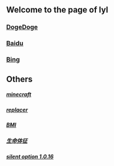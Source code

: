 ## Welcome to the page of lyl
### [DogeDoge](https://www.dogedoge.com/)
### [Baidu](https://www.baidu.com/)
### [Bing](https://cn.bing.com/)
###
## Others
##### [minecraft](https://lylccmu.github.io/minecraft)
##### [replacer](https://lylccmu.github.io/replace/)
##### [BMI](https://lylccmu.github.io/bmi/)
##### [生命体征](https://lylccmu.github.io/p/)
##### [silent option 1.0.16](https://lylccmu.github.io/so/)
